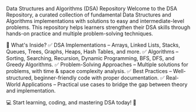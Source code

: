 Data Structures and Algorithms (DSA) Repository
Welcome to the DSA Repository, a curated collection of fundamental Data Structures and Algorithms implementations with solutions to easy and intermediate-level problems. This repository helps learners strengthen their DSA skills through hands-on practice and multiple problem-solving techniques.

📌 What's Inside?
✅ DSA Implementations – Arrays, Linked Lists, Stacks, Queues, Trees, Graphs, Heaps, Hash Tables, and more.
✅ Algorithms – Sorting, Searching, Recursion, Dynamic Programming, BFS, DFS, and Greedy Algorithms.
✅ Problem-Solving Approaches – Multiple solutions for problems, with time & space complexity analysis.
✅ Best Practices – Well-structured, beginner-friendly code with proper documentation.
✅ Real-World Applications – Practical use cases to bridge the gap between theory and implementation.

💻 Start learning, coding, and mastering DSA today! 🚀
